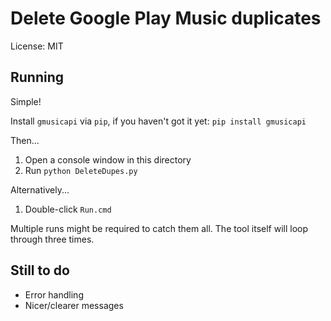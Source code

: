 # Delete Google Play Music duplicates

License: MIT

## Running
Simple!

Install `gmusicapi` via `pip`, if you haven't got it yet: `pip install gmusicapi`

Then...

1. Open a console window in this directory
2. Run `python DeleteDupes.py`

Alternatively...

1. Double-click `Run.cmd`

Multiple runs might be required to catch them all. The tool itself will loop through three times.

## Still to do

* Error handling
* Nicer/clearer messages